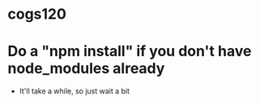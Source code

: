 # cogs120

# Do a "npm install" if you don't have node_modules already
* It'll take a while, so just wait a bit